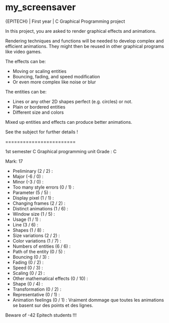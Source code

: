# my_screensaver

{EPITECH} | First year | C Graphical Programming project

In this project, you are asked to render graphical effects and animations.

Rendering techniques and functions will be needed to develop complex and efficient animations.
They might then be reused in other graphical programs like video games.

The effects can be:

  - Moving or scaling entities
  - Bouncing, fading, and speed modification
  - Or even more complex like noise or blur

The entities can be:

  - Lines or any other 2D shapes perfect (e.g. circles) or not.
  - Plain or bordered entities
  - Different size and colors

Mixed up entities and effects can produce better animations.

See the subject for further details !

========================

1st semester C Graphical programming unit
Grade : C

Mark: 17

- Preliminary (2 / 2) :
- Major (-6 / 0) :
- Minor (-3 / 0) :
- Too many style errors (0 / 1) :
- Parameter (5 / 5) :
- Display pixel (1 / 1) :
- Changing frames (2 / 2) :
- Distinct animations (1 / 6) :
- Window size (1 / 5) :
- Usage (1 / 1) :
- Line (3 / 6) :
- Shapes (1 / 8) :
- Size variations (2 / 2) :
- Color variations (1 / 7) :
- Numbers of entities (6 / 6) :
- Path of the entity (0 / 5) :
- Bouncing (0 / 3) :
- Fading (0 / 2) :
- Speed (0 / 3) :
- Scaling (0 / 2) :
- Other mathematical effects (0 / 10) :
- Shape (0 / 4) :
- Transformation (0 / 2) :
- Representative (0 / 1) :
- Animation feelings (0 / 1) : Vraiment dommage que toutes les animations se basent sur des points et des lignes.

Beware of -42 Epitech students !!!
